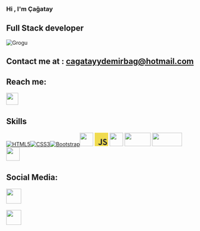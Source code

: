 ### Hi , I'm Çağatay

## Full Stack developer
<img src="https://camo.githubusercontent.com/c5f5b94a887d382057c62f145368ce9c7bf31548ae7ced8e8f02557eb3ff6e99/68747470733a2f2f632e74656e6f722e636f6d2f796d7063434e5f666c6e3841414141642f626162792d796f64612d7468652d6d616e64616c6f7269616e2e676966" alt="Grogu" data-canonical-src="https://c.tenor.com/ympcCN_fln8AAAAd/baby-yoda-the-mandalorian.gif" style="width:450px;height:450px">

## Contact me at : cagatayydemirbag@hotmail.com



## Reach me:
[linkedin]: https://www.linkedin.com/in/çağatay-demirbağ-805356212/

[<img height="32" width="32" src="https://unpkg.com/simple-icons@v6/icons/linkedin.svg" />][linkedin]

## Skills
<a href="https://www.w3schools.com/html/" rel="nofollow">
<img src="https://raw.githubusercontent.com/danielcranney/readme-generator/main/public/icons/skills/html5-colored.svg" width="36" height="36" alt="HTML5" style="max-width: 100%;"></a><a href="https://www.w3.org/TR/CSS/#css" rel="nofollow"><img src="https://raw.githubusercontent.com/danielcranney/readme-generator/main/public/icons/skills/css3-colored.svg" width="36" height="36" alt="CSS3" style="max-width: 100%;"></a><a href="https://getbootstrap.com/" rel="nofollow"><img src="https://raw.githubusercontent.com/danielcranney/readme-generator/main/public/icons/skills/bootstrap-colored.svg" width="36" height="36" alt="Bootstrap" style="max-width: 100%;"></a><img width="36" height="36" src="https://static.javatpoint.com/tutorial/webapi/images/web-api-tutorial.png">
<a href="https://www.javascript.com"><img width="36" height="36" src="https://raw.githubusercontent.com/github/explore/80688e429a7d4ef2fca1e82350fe8e3517d3494d/topics/javascript/javascript.png"></a>
<a href="https://learn.microsoft.com/en-us/dotnet/csharp/"><img width="36" height="36" src="https://miro.medium.com/v2/resize:fit:640/format:webp/1*ymVNbsdd7KxHXHC4-LP7kw.png"></a>
<a href="https://learn.microsoft.com/en-us/dotnet/"><img width="70" height="36" src="https://logowik.com/content/uploads/images/dot-net-core1874.logowik.com.webp"></a>
<img width="80" height="36" src="https://i0.wp.com/learn.onemonth.com/wp-content/uploads/2019/07/image2-1.png?fit=600%2C315&ssl=1">
<img width="36" height="36" src="https://static.javatpoint.com/tutorial/webapi/images/web-api-tutorial.png">

## Social Media:
[instagram]: https://www.instagram.com/cagatayyd/
[<img height="40" width="40" src="https://unpkg.com/simple-icons@v6/icons/instagram.svg" />][instagram] 

[twitter]: https://twitter.com/cagataayydd
[<img height="40" width="40" src="https://unpkg.com/simple-icons@v6/icons/twitter.svg" />][twitter]

